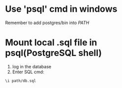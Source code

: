 # Use 'psql' cmd in windows
Remember to add postgres/bin into _PATH_
# Mount local .sql file in psql(PostgreSQL shell)
1. log in the database
2. Enter SQL cmd:
```
\i path/db.sql
```
